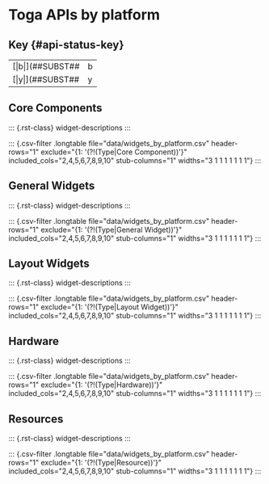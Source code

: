 # Toga APIs by platform

## Key {#api-status-key}

|  |  |
|----|----|
| [\|b\|](##SUBST##|b|) | Partly supported: functionality or testing is incomplete |
| [\|y\|](##SUBST##|y|) | Fully supported |

## Core Components

::: {.rst-class}
widget-descriptions
:::

::: {.csv-filter .longtable file="data/widgets_by_platform.csv" header-rows="1" exclude="{1: '(?!(Type|Core Component))'}" included_cols="2,4,5,6,7,8,9,10" stub-columns="1" widths="3 1 1 1 1 1 1 1"}
:::

## General Widgets

::: {.rst-class}
widget-descriptions
:::

::: {.csv-filter .longtable file="data/widgets_by_platform.csv" header-rows="1" exclude="{1: '(?!(Type|General Widget))'}" included_cols="2,4,5,6,7,8,9,10" stub-columns="1" widths="3 1 1 1 1 1 1 1"}
:::

## Layout Widgets

::: {.rst-class}
widget-descriptions
:::

::: {.csv-filter .longtable file="data/widgets_by_platform.csv" header-rows="1" exclude="{1: '(?!(Type|Layout Widget))'}" included_cols="2,4,5,6,7,8,9,10" stub-columns="1" widths="3 1 1 1 1 1 1 1"}
:::

## Hardware

::: {.rst-class}
widget-descriptions
:::

::: {.csv-filter .longtable file="data/widgets_by_platform.csv" header-rows="1" exclude="{1: '(?!(Type|Hardware))'}" included_cols="2,4,5,6,7,8,9,10" stub-columns="1" widths="3 1 1 1 1 1 1 1"}
:::

## Resources

::: {.rst-class}
widget-descriptions
:::

::: {.csv-filter .longtable file="data/widgets_by_platform.csv" header-rows="1" exclude="{1: '(?!(Type|Resource))'}" included_cols="2,4,5,6,7,8,9,10" stub-columns="1" widths="3 1 1 1 1 1 1 1"}
:::
